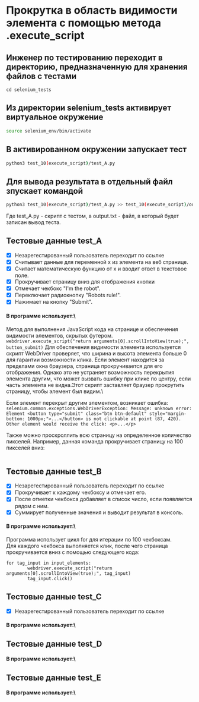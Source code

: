 # Прокрутка в область видимости элемента с помощью метода .execute_script

## Инженер по тестированию переходит в директорию, предназначенную для хранения файлов с тестами
```
cd selenium_tests
```
## Из директории selenium_tests активирует виртуальное окружение
```sh
source selenium_env/bin/activate
```
## В активированном окружении запускает тест 
```sh
python3 test_10(execute_script)/test_A.py
```
## Для вывода результата в отдельный файл зпускает командой 
```sh
python3 test_10(execute_script)/test_A.py >> test_10(execute_script)/output.txt
```
Где test_A.py -  скрипт с тестом, а output.txt - файл, в который будет записан вывод теста.


## Тестовые данные test_A
- [x] Незарегестированный пользователь переходит по ссылке
- [x] Cчитывает данные для переменной x из элемента на веб странице.
- [x] Считает математическую функцию от x и вводит ответ в текстовое поле.
- [x] Прокручивает страницу вниз для отображения кнопки
- [x] Отмечает чекбокс "I'm the robot".
- [x] Переключает радиокнопку "Robots rule!".
- [x] Нажимает на кнопку "Submit".
#### В программе использует:\
Метод для выполнения JavaScript кода на странице и обеспечения видимости элементов, скрытых футером. \
```webdriver.execute_script("return arguments[0].scrollIntoView(true);", button_submit)``` 
Для обеспечения видимости элемента  используется скрипт
WebDriver проверяет, что ширина и высота элемента больше 0 для гарантии возможности клика. Если элемент находится за пределами окна браузера, страница прокручивается для его отображения. Однако это не устраняет возможность перекрытия элемента другим, что может вызвать ошибку при клике по центру, если часть элемента не видна.Этот скрипт заставляет браузер прокрутить страницу, чтобы элемент был видим.\

Если элемент перекрыт другим элементом, возникает ошибка: \
```selenium.common.exceptions.WebDriverException: Message: unknown error: Element <button type="submit" class="btn btn-default" style="margin-bottom: 1000px;">...</button> is not clickable at point (87, 420). Other element would receive the click: <p>...</p>```


Также можно проскроллить всю страницу на определенное количество пикселей. 
Например, данная команда прокручивает страницу на 100 пикселей вниз:
```browser.execute_script("window.scrollBy(0, 100);")
```

## Тестовые данные test_B
- [x] Незарегестированный пользователь переходит по ссылке
- [x] Прокручивает к каждому чекбоксу и отмечает его.
- [x] После отметки чекбокса добавляет в список число, если появляется рядом с ним.
- [x] Суммирует полученные значения и выводит результат в консоль.

#### В программе использует:\
Программа использует цикл for для итерации по 100 чекбоксам. \
Для каждого чекбокса выполняется клик, после чего страница прокручивается вниз с помощью следующего кода:
```
for tag_input in input_elements:
        webdriver.execute_script("return arguments[0].scrollIntoView(true);", tag_input)
        tag_input.click()
```
## Тестовые данные test_C
- [x] Незарегестированный пользователь переходит по ссылке
#### В программе использует:\


## Тестовые данные test_D
#### В программе использует:\


## Тестовые данные test_E
#### В программе использует:\
